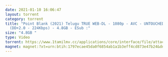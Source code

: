 ```yaml
---
date: 2021-01-10 16:06:47
layout: torrent
category: torrent
title: "Point Blank (2021) Telugu TRUE WEB-DL - 1080p - AVC - UNTOUCHED -
  (DD+2.0 - 224Kbps) - 4.8GB - ESub :"
size: "4.8GB "
type: Video
torrent: https://www.1tamilmv.cc/applications/core/interface/file/attachment.php?id=71574
magnet: magnet:?xt=urn:btih:1797ecae45da0f6854ab1a1b3eff4cd873e47b24&dn=www.1TamilMV.cc%20-%20Point%20Blank%20(2021)%20Telugu%20TRUE%20WEB-DL%20-%201080p%20-%20AVC%20-%20UNTOUCHED%20-%20(DD%2b2.0%20-%20224Kbps)%20-%204.8GB%20-%20ESub.mkv&tr=udp%3a%2f%2fp4p.arenabg.com%3a1337%2fannounce&tr=http%3a%2f%2fpow7.com%3a80%2fannounce&tr=udp%3a%2f%2ftracker.tiny-vps.com%3a6969%2fannounce&tr=http%3a%2f%2ftracker2.itzmx.com%3a6961%2fannounce&tr=udp%3a%2f%2f151.80.120.114%3a2710%2fannounce&tr=udp%3a%2f%2f9.rarbg.com%3a2790%2fannounce&tr=udp%3a%2f%2f9.rarbg.to%3a2740%2fannounce&tr=udp%3a%2f%2fopen.stealth.si%3a80%2fannounce&tr=udp%3a%2f%2ftracker.leechers-paradise.org%3a6969%2fannounce&tr=udp%3a%2f%2ftracker.opentrackr.org%3a1337%2fannounce&tr=http%3a%2f%2ft.nyaatracker.com%3a80%2fannounce
---
```

